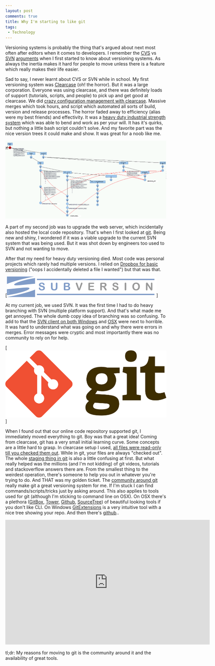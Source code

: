 ```yaml
---
layout: post
comments: true
title: Why I'm starting to like git
tags:
 - Technology
---
```


Versioning systems is probably the thing that's argued about next most often after editors when it comes to developers. I remember the [CVS][0] vs [SVN][1] [arguments][2] when I first started to know about versioning systems. As always the inertia makes it hard for people to move unless there is a feature which really makes their life easier.

Sad to say, I never learnt about CVS or SVN while in school. My first versioning system was [Clearcase][3] (oh! the horror). But it was a large corporation. Everyone was using clearcase, and there was definitely loads of support (tutorials, scripts, and people) to pick up and get good at clearcase. We did [crazy configuration management with clearcase][4]. Massive merges which took hours, and script which automated all sorts of build, version and release processes. The horror faded away to efficiency (alias were my best friends) and effectivity. It was a [heavy duty industrial strength system][5] which was able to bend and work as per your will. It has it's quirks, but nothing a little bash script couldn't solve. And my favorite part was the nice version trees it could make and show. It was great for a noob like me.

[![](../images/2012/11/clearcase_tree.png)][6]

A part of my second job was to upgrade the web server, which incidentally also hosted the local code repository. That's when I first looked at [git][7]. Being new and shiny, I wondered if it was a viable upgrade to the current SVN system that was being used. But it was shot down by engineers too used to SVN and not wanting to move.

After that my need for heavy duty versioning died. Most code was personal projects which rarely had multiple versions. I relied on [Dropbox for basic versioning][8] ("oops I accidentally deleted a file I wanted") but that was that.

[![](../images/2012/11/Subversion.png)]

At my current job, we used SVN. It was the first time I had to do heavy branching with SVN (multiple platform support). And that's what made me get annoyed. The whole dumb copy idea of branching was so confusing. To add to that the [SVN client on both Windows][10] and [OSX][11] were next to horrible. It was hard to understand what was going on and why there were errors in merges. Error messages were cryptic and most importantly there was no community to rely on for help.

[![](../images/2012/11/Git-Logo-2Color.png)]

When I found out that our online code repository supported git, I immediately moved everything to git. Boy was that a great idea! Coming from clearcase, git has a very small initial learning curve. Some concepts are a little hard to grasp. In clearcase setup I used, [all files were read-only till you checked them out][13]. While in git, your files are always "checked out". The whole [staging thing in git][14] is also a little confusing at first. But what really helped was the millions (and I'm not kidding) of git videos, tutorials and stackoverflow answers there are. From the smallest thing to the weirdest operation, there's someone to help you out in whatever you're trying to do. And THAT was my golden ticket. The [community around git][15] really make git a great versioning system for me. If I'm stuck I can find commands/scripts/tricks just by asking around. This also applies to tools used for git (although I'm sticking to command line on OSX). On OSX there's a plethora ([GitBox][16], [Tower][17], [Github][18], [SourceTree][19]) of beautiful looking tools if you don't like CLI. On Windows [GitExtensions][20] is a very intuitive tool with a nice tree showing your repo. And then there's [github][21]..

<iframe id="ytplayer" type="text/html" width="640" height="390" src="http://www.youtube.com/embed/Foz9yvMkvlA?&origin=http://chinpen.net/blog"  frameborder="0"></iframe>

tl;dr: My reasons for moving to git is the community around it and the availability of great tools.


[0]: http://en.wikipedia.org/wiki/Concurrent_Versions_System
[1]: http://en.wikipedia.org/wiki/Apache_Subversion
[2]: http://stackoverflow.com/questions/245290/subversion-vs-cvs
[3]: http://www-01.ibm.com/software/awdtools/clearcase/
[4]: http://techpubs.sgi.com/library/dynaweb_docs/0620/SGI_Developer/books/ClrC_CG/sgi_html/ch01.html
[5]: http://stackoverflow.com/questions/645008/what-are-the-basic-clearcase-concepts-every-developer-should-know/645771#645771
[6]: http://svn.haxx.se/dev/archive-2006-07/0171.shtml
[7]: http://git-scm.com/
[8]: https://www.dropbox.com/help/11/en
[10]: http://tortoisesvn.net/
[11]: http://subclipse.tigris.org/
[13]: http://publib.boulder.ibm.com/infocenter/cchelp/v7r1m2/index.jsp?topic=/com.ibm.rational.clearcase.cc_admin.doc/topics/r_access_view_dynamic.htm
[14]: http://betterexplained.com/articles/aha-moments-when-learning-git/
[15]: http://stackoverflow.com/questions/tagged/git
[16]: http://www.gitboxapp.com
[17]: http://www.git-tower.com
[18]: http://mac.github.com/
[19]: http://sourcetreeapp.com
[20]: http://code.google.com/p/gitextensions/
[21]: https://github.com/notthetup
